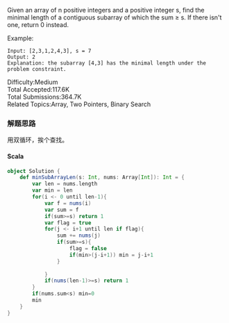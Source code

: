 Given an array of n positive integers and a positive integer s, find the minimal length of a contiguous subarray of which the sum ≥ s. If there isn't one, return 0 instead.

Example: 
```
Input: [2,3,1,2,4,3], s = 7
Output: 2
Explanation: the subarray [4,3] has the minimal length under the problem constraint.
```

Difficulty:Medium  
Total Accepted:117.6K  
Total Submissions:364.7K  
Related Topics:Array, Two Pointers, Binary Search

### 解题思路
用双循环，挨个查找。
#### Scala
```scala
object Solution {
    def minSubArrayLen(s: Int, nums: Array[Int]): Int = {
        var len = nums.length
        var min = len
        for(i <- 0 until len-1){
            var f = nums(i)
            var sum = f
            if(sum>=s) return 1
            var flag = true
            for(j <- i+1 until len if flag){
                sum += nums(j)
                if(sum>=s){
                    flag = false
                    if(min>(j-i+1)) min = j-i+1
                }
                
            }
            if(nums(len-1)>=s) return 1
        }
        if(nums.sum<s) min=0
        min
    }
}
```